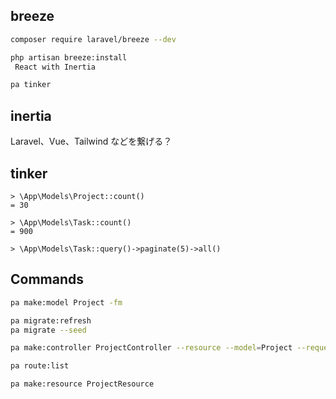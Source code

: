 ## breeze

``` sh
composer require laravel/breeze --dev

php artisan breeze:install
 React with Inertia

pa tinker
```

## inertia

Laravel、Vue、Tailwind などを繋げる？


## tinker

```
> \App\Models\Project::count()
= 30

> \App\Models\Task::count()
= 900

> \App\Models\Task::query()->paginate(5)->all()
```

## Commands

``` sh
pa make:model Project -fm

pa migrate:refresh
pa migrate --seed

pa make:controller ProjectController --resource --model=Project --requests

pa route:list

pa make:resource ProjectResource
```

